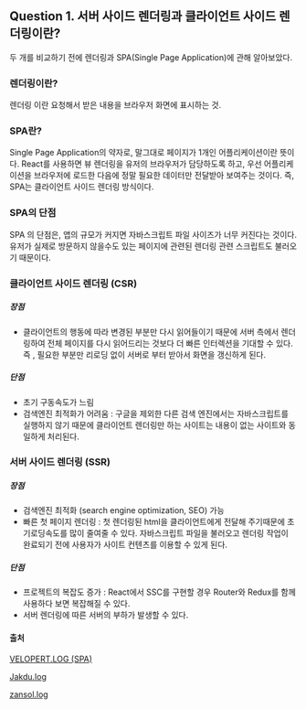 ## Question 1. 서버 사이드 렌더링과 클라이언트 사이드 렌더링이란?

두 개를 비교하기 전에 렌더링과 SPA(Single Page Application)에 관해 알아보았다.

### 렌더링이란?

렌더링 이란 요청해서 받은 내용을 브라우저 화면에 표시하는 것.

### SPA란?

Single Page Application의 약자로, 말그대로 페이지가 1개인 어플리케이션이란 뜻이다.
React를 사용하면 뷰 렌더링을 유저의 브라우저가 담당하도록 하고, 우선 어플리케이션을 브라우저에 로드한 다음에 정말 필요한 데이터만 전달받아 보여주는 것이다.
즉, SPA는 클라이언트 사이드 렌더링 방식이다.

### SPA의 단점

SPA 의 단점은, 앱의 규모가 커지면 자바스크립트 파일 사이즈가 너무 커진다는 것이다.
유저가 실제로 방문하지 않을수도 있는 페이지에 관련된 렌더링 관련 스크립트도 불러오기 때문이다.

### 클라이언트 사이드 렌더링 (CSR)

##### 장점

- 클라이언트의 행동에 따라 변경된 부분만 다시 읽어들이기 때문에 서버 측에서 렌더링하여 전체 페이지를 다시 읽어드리는 것보다 더 빠른 인터렉션을 기대할 수 있다. 즉 , 필요한 부분만 리로딩 없이 서버로 부터 받아서 화면을 갱신하게 된다.

##### 단점

- 초기 구동속도가 느림
- 검색엔진 최적화가 어려움 : 구글을 제외한 다른 검색 엔진에서는 자바스크립트를 실행하지 않기 때문에 클라이언트 렌더링만 하는 사이트는 내용이 없는 사이트와 동일하게 처리된다.

### 서버 사이드 렌더링 (SSR)

##### 장점

- 검색엔진 최적화 (search engine optimization, SEO) 가능
- 빠른 첫 페이지 렌더링 : 첫 렌더링된 html을 클라이언트에게 전달해 주기때문에 초기로딩속도를 많이 줄여줄 수 있다. 자바스크립트 파일을 불러오고 렌더링 작업이 완료되기 전에 사용자가 사이트 컨텐츠를 이용할 수 있게 된다.

##### 단점

- 프로젝트의 복잡도 증가 : React에서 SSC를 구현할 경우 Router와 Redux를 함께 사용하다 보면 복잡해질 수 있다.
- 서버 렌더링에 따른 서버의 부하가 발생할 수 있다.

#### 출처

[VELOPERT.LOG (SPA)](https://velopert.com/3417)

[Jakdu.log](https://velog.io/@ash3767/%EC%84%9C%EB%B2%84%EC%82%AC%EC%9D%B4%EB%93%9C-%EB%A0%8C%EB%8D%94%EB%A7%81-%ED%81%B4%EB%9D%BC%EC%9D%B4%EC%96%B8%ED%8A%B8-%EC%82%AC%EC%9D%B4%EB%93%9C-%EB%A0%8C%EB%8D%94%EB%A7%81)

[zansol.log](https://velog.io/@zansol/%ED%99%95%EC%9D%B8%ED%95%98%EA%B8%B0-%EC%84%9C%EB%B2%84%EC%82%AC%EC%9D%B4%EB%93%9C%EB%A0%8C%EB%8D%94%EB%A7%81SSR-%ED%81%B4%EB%9D%BC%EC%9D%B4%EC%96%B8%ED%8A%B8%EC%82%AC%EC%9D%B4%EB%93%9C%EB%A0%8C%EB%8D%94%EB%A7%81CSR)
